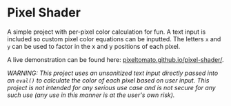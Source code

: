 # Pixel Shader
A simple project with per-pixel color calculation for fun. A text input is included so custom pixel color equations can be inputted. The letters `x` and `y` can be used to factor in the x and y positions of each pixel.

A live demonstration can be found here: [pixeltomato.github.io/pixel-shader/](pixeltomato.github.io/pixel-shader/).

_WARNING: This project uses an unsanitized text input directly passed into an `eval()` to calculate the color of each pixel based on user input. This project is not intended for any serious use case and is not secure for any such use (any use in this manner is at the user's own risk)._
